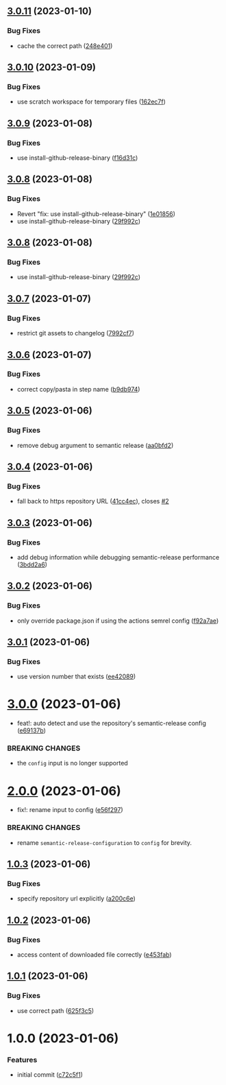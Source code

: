 ## [3.0.11](https://github.com/EricCrosson/semantic-release-your-github-action/compare/v3.0.10...v3.0.11) (2023-01-10)


### Bug Fixes

* cache the correct path ([248e401](https://github.com/EricCrosson/semantic-release-your-github-action/commit/248e401a940b7af720821bbd9b5011a085bacd38))

## [3.0.10](https://github.com/EricCrosson/semantic-release-your-github-action/compare/v3.0.9...v3.0.10) (2023-01-09)


### Bug Fixes

* use scratch workspace for temporary files ([162ec7f](https://github.com/EricCrosson/semantic-release-your-github-action/commit/162ec7f6713681ce369546d3481f7cd2801ffdae))

## [3.0.9](https://github.com/EricCrosson/semantic-release-your-github-action/compare/v3.0.8...v3.0.9) (2023-01-08)


### Bug Fixes

* use install-github-release-binary ([f16d31c](https://github.com/EricCrosson/semantic-release-your-github-action/commit/f16d31ceef6fd8a94d0999bd7e8c9e0291d4856f))

## [3.0.8](https://github.com/EricCrosson/semantic-release-your-github-action/compare/v3.0.7...v3.0.8) (2023-01-08)


### Bug Fixes

* Revert "fix: use install-github-release-binary" ([1e01856](https://github.com/EricCrosson/semantic-release-your-github-action/commit/1e018560a5270b7c54f0349e31a1d4084857e63e))
* use install-github-release-binary ([29f992c](https://github.com/EricCrosson/semantic-release-your-github-action/commit/29f992c1064e137dc5bf505736be9c03baa5e7ec))

## [3.0.8](https://github.com/EricCrosson/semantic-release-your-github-action/compare/v3.0.7...v3.0.8) (2023-01-08)


### Bug Fixes

* use install-github-release-binary ([29f992c](https://github.com/EricCrosson/semantic-release-your-github-action/commit/29f992c1064e137dc5bf505736be9c03baa5e7ec))

## [3.0.7](https://github.com/EricCrosson/semantic-release-your-github-action/compare/v3.0.6...v3.0.7) (2023-01-07)


### Bug Fixes

* restrict git assets to changelog ([7992cf7](https://github.com/EricCrosson/semantic-release-your-github-action/commit/7992cf74f0d91e360b46c4e0f746754b8bad0cdb))

## [3.0.6](https://github.com/EricCrosson/semantic-release-your-github-action/compare/v3.0.5...v3.0.6) (2023-01-07)


### Bug Fixes

* correct copy/pasta in step name ([b9db974](https://github.com/EricCrosson/semantic-release-your-github-action/commit/b9db9744e084bf3d4fe93535bbaecc6582cc0988))

## [3.0.5](https://github.com/EricCrosson/semantic-release-your-github-action/compare/v3.0.4...v3.0.5) (2023-01-06)


### Bug Fixes

* remove debug argument to semantic release ([aa0bfd2](https://github.com/EricCrosson/semantic-release-your-github-action/commit/aa0bfd28861b54e2a04d0d2d5f552438eee5eb14))

## [3.0.4](https://github.com/EricCrosson/semantic-release-your-github-action/compare/v3.0.3...v3.0.4) (2023-01-06)


### Bug Fixes

* fall back to https repository URL ([41cc4ec](https://github.com/EricCrosson/semantic-release-your-github-action/commit/41cc4ecc0f0641c5db97c667984870a80740cf3d)), closes [#2](https://github.com/EricCrosson/semantic-release-your-github-action/issues/2)

## [3.0.3](https://github.com/EricCrosson/semantic-release-your-github-action/compare/v3.0.2...v3.0.3) (2023-01-06)


### Bug Fixes

* add debug information while debugging semantic-release performance ([3bdd2a6](https://github.com/EricCrosson/semantic-release-your-github-action/commit/3bdd2a6ca41a6c850f2fc5b5d3fd22faa100d434))

## [3.0.2](https://github.com/EricCrosson/semantic-release-your-github-action/compare/v3.0.1...v3.0.2) (2023-01-06)


### Bug Fixes

* only override package.json if using the actions semrel config ([f92a7ae](https://github.com/EricCrosson/semantic-release-your-github-action/commit/f92a7ae68bb88f5445cb9b2b0bd9f814413071d1))

## [3.0.1](https://github.com/EricCrosson/semantic-release-your-github-action/compare/v3.0.0...v3.0.1) (2023-01-06)


### Bug Fixes

* use version number that exists ([ee42089](https://github.com/EricCrosson/semantic-release-your-github-action/commit/ee420890e533df075ad6a68f228550f7b0cfb7e1))

# [3.0.0](https://github.com/EricCrosson/semantic-release-your-github-action/compare/v2.0.0...v3.0.0) (2023-01-06)


* feat!: auto detect and use the repository's semantic-release config ([e69137b](https://github.com/EricCrosson/semantic-release-your-github-action/commit/e69137bd468d68f59f015bc3e3ba44899d073904))


### BREAKING CHANGES

* the `config` input is no longer supported

# [2.0.0](https://github.com/EricCrosson/semantic-release-your-github-action/compare/v1.0.3...v2.0.0) (2023-01-06)


* fix!: rename input to config ([e56f297](https://github.com/EricCrosson/semantic-release-your-github-action/commit/e56f297d84327465d3b5652329f1c772e5b593b1))


### BREAKING CHANGES

* rename `semantic-release-configuration` to `config`
for brevity.

## [1.0.3](https://github.com/EricCrosson/semantic-release-your-github-action/compare/v1.0.2...v1.0.3) (2023-01-06)


### Bug Fixes

* specify repository url explicitly ([a200c6e](https://github.com/EricCrosson/semantic-release-your-github-action/commit/a200c6eaebee0a2c8e8971c0f8454062efb40ab3))

## [1.0.2](https://github.com/EricCrosson/semantic-release-your-github-action/compare/v1.0.1...v1.0.2) (2023-01-06)


### Bug Fixes

* access content of downloaded file correctly ([e453fab](https://github.com/EricCrosson/semantic-release-your-github-action/commit/e453fab0caad9e3fd668358b1118574515568ea7))

## [1.0.1](https://github.com/EricCrosson/semantic-release-your-github-action/compare/v1.0.0...v1.0.1) (2023-01-06)


### Bug Fixes

* use correct path ([625f3c5](https://github.com/EricCrosson/semantic-release-your-github-action/commit/625f3c5daedaa1a33cd7fed2bd8276de979302e0))

# 1.0.0 (2023-01-06)


### Features

* initial commit ([c72c5f1](https://github.com/EricCrosson/semantic-release-your-github-action/commit/c72c5f13bd902b3e0e8de2071bb3b22f37a295a1))
